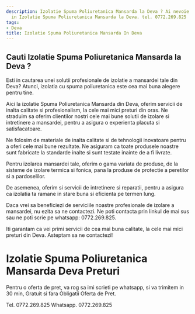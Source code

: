```yaml
---
description: Izolatie Spuma Poliuretanica Mansarda la Deva ? Ai nevoie de un profesionist
  in Izolatie Spuma Poliuretanica Mansarda la Deva. tel. 0772.269.825
tags:
- Deva
title: Izolatie Spuma Poliuretanica Mansarda In Deva
---
```



## Cauti Izolatie Spuma Poliuretanica Mansarda la Deva ?

Esti in cautarea unei solutii profesionale de izolatie a mansardei tale din Deva? Atunci, izolatia cu spuma poliuretanica este cea mai buna alegere pentru tine. 

Aici la izolatie Spuma Poliuretanica Mansarda din Deva, oferim servicii de inalta calitate si profesionalism, la cele mai mici preturi din oras. Ne straduim sa oferim clientilor nostri cele mai bune solutii de izolare si intretinere a mansardei, pentru a asigura o experienta placuta si satisfacatoare.

Ne folosim de materiale de inalta calitate si de tehnologii inovatoare pentru a oferi cele mai bune rezultate. Ne asiguram ca toate produsele noastre sunt fabricate la standarde inalte si sunt testate inainte de a fi livrate.

Pentru izolarea mansardei tale, oferim o gama variata de produse, de la sisteme de izolare termica si fonica, pana la produse de protectie a peretilor si a pardoselilor.

De asemenea, oferim si servicii de intretinere si reparatii, pentru a asigura ca izolatia ta ramane in stare buna si eficienta pe termen lung.

Daca vrei sa beneficiezi de serviciile noastre profesionale de izolare a mansardei, nu ezita sa ne contactezi. Ne poti contacta prin linkul de mai sus sau ne poti scrie pe whatsapp: 0772.269.825. 

Iti garantam ca vei primi servicii de cea mai buna calitate, la cele mai mici preturi din Deva. Asteptam sa ne contactezi!

# Izolatie Spuma Poliuretanica Mansarda Deva Preturi
Pentru o oferta de pret, va rog sa imi scrieti pe whatsapp, si va trimitem in 30 min, Gratuit si fara Obligatii Oferta de Pret.

Tel. 0772.269.825
Whatsapp. 0772.269.825